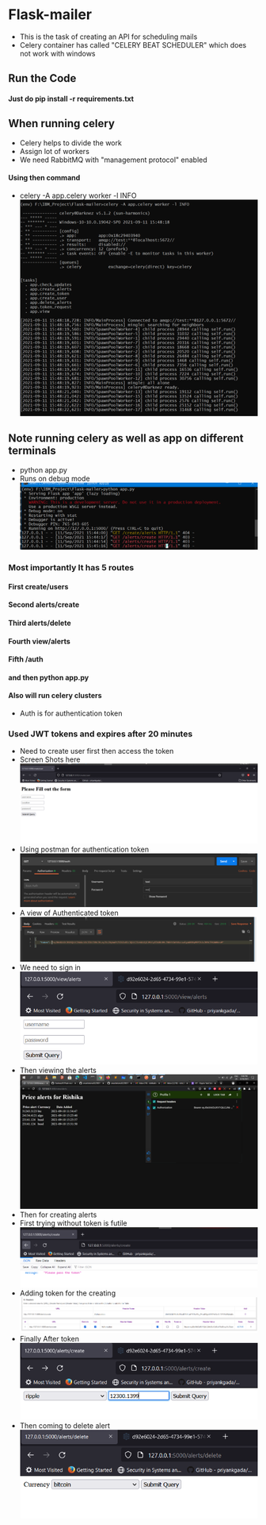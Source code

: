 # Flask-mailer
* This is the task of creating an API for scheduling mails
* Celery container has called "CELERY BEAT SCHEDULER" which does not work with windows

## Run the Code
#### Just do pip install -r requirements.txt

## When running celery
* Celery helps to divide the work
* Assign lot of workers
* We need RabbitMQ with "management protocol" enabled
#### Using then command
* celery -A app.celery worker -l INFO
![Celery](SS/Celery.PNG 'Celery')
## Note running celery as well as app on different terminals
* python app.py
* Runs on debug mode
![Terminal](SS/Pic8.PNG 'App.py')
### Most importantly It has 5 routes
#### First create/users
#### Second alerts/create
#### Third alerts/delete
#### Fourth view/alerts
#### Fifth /auth
#### and then python app.py
#### Also  will run celery clusters

* Auth is for authentication token
### Used JWT tokens and expires after 20 minutes
* Need to create user first then access the token
* Screen Shots here
![First_ss](SS/Pic6.png 'User creation')
* Using postman for authentication token
![Second](SS/Pic5.png 'Authentication')
* A view of Authenticated token
![Third](SS/Pic4.png 'Authentication')
* We need to sign in
![Mid](SS/For_alerts.PNG 'Authenticate to view')
* Then viewing the alerts
![Fourth](SS/Pic1.png 'Viewing alerts')
* Then for creating alerts
* First trying without token is futile
![Fifth](SS/Pic7.png 'Creating alerts')
* Adding token for the creating
![Sixth](SS/Add_token.PNG 'Token for authentication')
* Finally After token
![Seventh](SS/Submit_query.PNG 'Submit the create alert')
* Then coming to delete alert
![Eigth](SS/Delete_query.PNG 'Submit the create alert')
